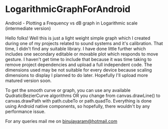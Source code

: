 # LogarithmicGraphForAndroid
Android - Plotting a Frequency vs dB graph in Logarithmic scale (intermediate version)

Hello folks! Well this is just a light weight simple graph which I created during one of my projects related to sound systems and it's calibration. That time, I didn't find any suitable library. I have done little further which includes one secondary editable or movable plot which responds to move gesture. I haven't get time to include that because it was time taking to remove project dependencies and upload a full independent code. The dimensions used may be not suitable for every device because scaling dimensions to display I planned to do later. Hopefully I'll upload more matured version soon. 

To get the smooth curve or graph, you can use any available QudraticBezierCurve algorithms OR you change from canvas.drawLine() to canvas.drawPath with path.cubeTo or path.quadTo. Everything is done using Android native components, so hopefully, there wouldn't by any performance issue.

For any queries mail me on binujayaram@hotmail.com

